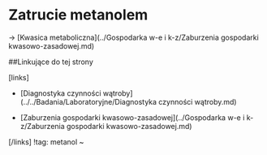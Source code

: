 # Zatrucie metanolem

→ [Kwasica metaboliczna](../Gospodarka w-e i k-z/Zaburzenia gospodarki kwasowo-zasadowej.md)





##Linkujące do tej strony

[links]

- [Diagnostyka czynności wątroby](../../Badania/Laboratoryjne/Diagnostyka czynności wątroby.md)

- [Zaburzenia gospodarki kwasowo-zasadowej](../Gospodarka w-e i k-z/Zaburzenia gospodarki kwasowo-zasadowej.md)


[/links]
!tag: metanol
~

